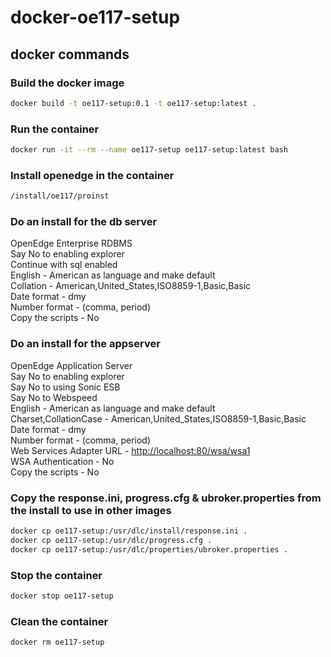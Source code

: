 # docker-oe117-setup

## docker commands

### Build the docker image

```bash
docker build -t oe117-setup:0.1 -t oe117-setup:latest .
```

### Run the container

```bash
docker run -it --rm --name oe117-setup oe117-setup:latest bash
```

### Install openedge in the container

```bash
/install/oe117/proinst
```

### Do an install for the db server

OpenEdge Enterprise RDBMS  
Say No to enabling explorer  
Continue with sql enabled  
English - American as language and make default  
Collation - American,United_States,ISO8859-1,Basic,Basic  
Date format - dmy   
Number format - (comma, period)  
Copy the scripts - No  

### Do an install for the appserver

OpenEdge Application Server  
Say No to enabling explorer  
Say No to using Sonic ESB  
Say No to Webspeed  
English - American as language and make default  
Charset,CollationCase - American,United_States,ISO8859-1,Basic,Basic  
Date format - dmy  
Number format - (comma, period)  
Web Services Adapter URL - <http://localhost:80/wsa/wsa1>  
WSA Authentication - No  
Copy the scripts - No  

### Copy the response.ini, progress.cfg & ubroker.properties from the install to use in other images

```bash
docker cp oe117-setup:/usr/dlc/install/response.ini .
docker cp oe117-setup:/usr/dlc/progress.cfg .
docker cp oe117-setup:/usr/dlc/properties/ubroker.properties .
```

### Stop the container

```bash
docker stop oe117-setup
```

### Clean the container

```bash
docker rm oe117-setup
```
